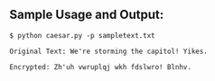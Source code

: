## Sample Usage and Output:
```
$ python caesar.py -p sampletext.txt 

Original Text: We're storming the capitol! Yikes.

Encrypted: Zh'uh vwruplqj wkh fdslwro! Blnhv.
```
